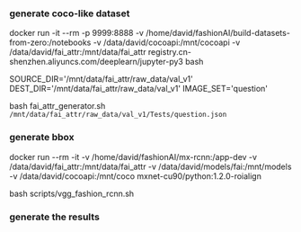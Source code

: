 
### generate coco-like dataset

docker run -it --rm -p 9999:8888 -v /home/david/fashionAI/build-datasets-from-zero:/notebooks -v /data/david/cocoapi:/mnt/cocoapi -v /data/david/fai_attr:/mnt/data/fai_attr registry.cn-shenzhen.aliyuncs.com/deeplearn/jupyter-py3 bash

SOURCE_DIR='/mnt/data/fai_attr/raw_data/val_v1'
DEST_DIR='/mnt/data/fai_attr/raw_data/val_v1'
IMAGE_SET='question'

bash fai_attr_generator.sh
`/mnt/data/fai_attr/raw_data/val_v1/Tests/question.json`

### generate bbox

docker run --rm -it -v /home/david/fashionAI/mx-rcnn:/app-dev -v /data/david/fai_attr:/mnt/data/fai_attr -v /data/david/models/fai:/mnt/models -v /data/david/cocoapi:/mnt/coco mxnet-cu90/python:1.2.0-roialign

bash scripts/vgg_fashion_rcnn.sh

### generate the results
